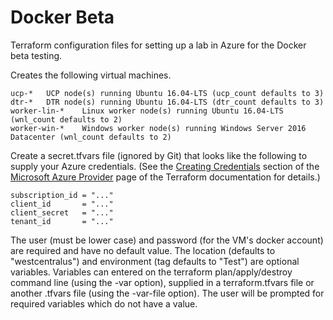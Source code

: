 # Docker Beta
Terraform configuration files for setting up a lab in Azure for the Docker beta testing.

Creates the following virtual machines.
```
ucp-*	UCP node(s) running Ubuntu 16.04-LTS (ucp_count defaults to 3)
dtr-*	DTR node(s) running Ubuntu 16.04-LTS (dtr_count defaults to 3)
worker-lin-*	Linux worker node(s) running Ubuntu 16.04-LTS (wnl_count defaults to 2)
worker-win-*	Windows worker node(s) running Windows Server 2016 Datacenter (wnl_count defaults to 2)
```

Create a secret.tfvars file (ignored by Git) that looks like the following to supply your Azure credentials. (See the [Creating Credentials](https://www.terraform.io/docs/providers/azurerm/index.html#creating-credentials) section of the [Microsoft Azure Provider](https://www.terraform.io/docs/providers/azurerm/index.html) page of the Terraform documentation for details.)

```
subscription_id = "..."
client_id       = "..."
client_secret   = "..."
tenant_id       = "..."
```

The user (must be lower case) and password (for the VM's docker account) are required and have no default value. The location (defaults to "westcentralus") and environment (tag defaults to "Test") are optional variables. Variables can entered on the terraform plan/apply/destroy command line (using the -var option), supplied in a terraform.tfvars file or another .tfvars file (using the -var-file option). The user will be prompted for required variables which do not have a value.
